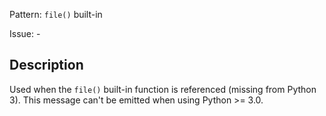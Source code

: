 Pattern: `file()` built-in

Issue: -

## Description

Used when the `file()` built-in function is referenced (missing from Python 3). This message can't be emitted when using Python >= 3.0.